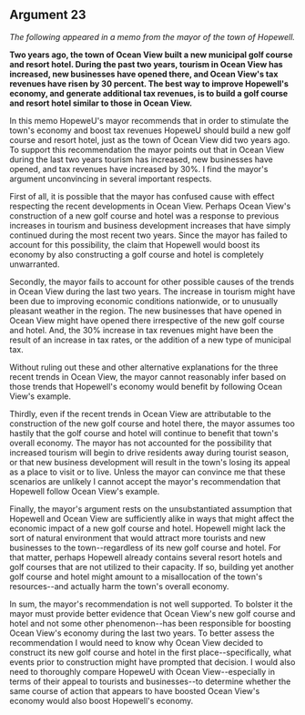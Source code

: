 
Argument 23
---------------------------

*The following appeared in a memo from the mayor of the town of Hopewell.*

**Two years ago, the town of Ocean View built a new municipal golf course and resort hotel.
During the past two years, tourism in Ocean View has increased, new businesses have
opened there, and Ocean View's tax revenues have risen by 30 percent. The best way to
improve Hopewell's economy, and generate additional tax revenues, is to build a golf course
and resort hotel similar to those in Ocean View.**


In this memo HopeweU's mayor recommends that in order to stimulate the town's economy
and boost tax revenues HopeweU should build a new golf course and resort hotel, just as the
town of Ocean View did two years ago. To support this recommendation the mayor points out
that in Ocean View during the last two years tourism has increased, new businesses have
opened, and tax revenues have increased by 30%. I find the mayor's argument unconvincing
in several important respects.

First of all, it is possible that the mayor has confused cause with effect respecting the recent
developments in Ocean View. Perhaps Ocean View's construction of a new golf course and
hotel was a response to previous increases in tourism and business development increases
that have simply continued during the most recent two years. Since the mayor has failed to
account for this possibility, the claim that Hopewell would boost its economy by also
constructing a golf course and hotel is completely unwarranted.

Secondly, the mayor fails to account for other possible causes of the trends in Ocean View
during the last two years. The increase in tourism might have been due to improving economic
conditions nationwide, or to unusually pleasant weather in the region. The new businesses
that have opened in Ocean View might have opened there irrespective of the new golf course
and hotel. And, the 30% increase in tax revenues might have been the result of an increase in
tax rates, or the addition of a new type of municipal tax.

Without ruling out these and other alternative explanations for the three recent trends in
Ocean View, the mayor cannot reasonably infer based on those trends that Hopewell's
economy would benefit by following Ocean View's example.

Thirdly, even if the recent trends in Ocean View are attributable to the construction of the new
golf course and hotel there, the mayor assumes too hastily that the golf course and hotel will
continue to benefit that town's overall economy. The mayor has not accounted for the
possibility that increased tourism will begin to drive residents away during tourist season, or
that new business development will result in the town's losing its appeal as a place to visit or to
live. Unless the mayor can convince me that these scenarios are unlikely I cannot accept the
mayor's recommendation that Hopewell follow Ocean View's example.

Finally, the mayor's argument rests on the unsubstantiated assumption that Hopewell and
Ocean View are sufficiently alike in ways that might affect the economic impact of a new golf
course and hotel. Hopewell might lack the sort of natural environment that would attract more
tourists and new businesses to the town--regardless of its new golf course and hotel. For that
matter, perhaps Hopewell already contains several resort hotels and golf courses that are not
utilized to their capacity. If so, building yet another golf course and hotel might amount to a
misallocation of the town's resources--and actually harm the town's overall economy.

In sum, the mayor's recommendation is not well supported. To bolster it the mayor must
provide better evidence that Ocean View's new golf course and hotel and not some other
phenomenon--has been responsible for boosting Ocean View's economy during the last two
years. To better assess the recommendation I would need to know why Ocean View decided
to construct its new golf course and hotel in the first place--specifically, what events prior to
construction might have prompted that decision. I would also need to thoroughly compare
HopeweU with Ocean View--especially in terms of their appeal to tourists and businesses--to
determine whether the same course of action that appears to have boosted Ocean View's
economy would also boost Hopewell's economy.

